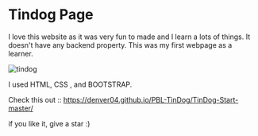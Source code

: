 # Tindog Page

I love this website as it was very fun to made and I learn a lots of things. It doesn't have any backend property. This was my first webpage as a learner.

![tindog](https://user-images.githubusercontent.com/87076425/149634094-f6897b5d-97d5-4e5c-8a95-df8bee9b1b09.png)

I used HTML, CSS , and  BOOTSTRAP.

Check this out ::
https://denver04.github.io/PBL-TinDog/TinDog-Start-master/

if you like it, give a star :)
